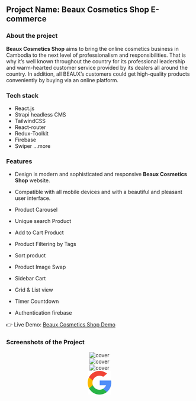 ## Project Name: Beaux Cosmetics Shop E-commerce
### About the project
**Beaux Cosmetics Shop** aims to bring the online cosmetics business in Cambodia to the next level of professionalism and responsibilities. That is why it’s well known throughout the country for its professional leadership and warm-hearted customer service provided by its dealers all around the country. In addition, all BEAUX’s customers could get high-quality products conveniently by buying via an online platform. 

### Tech stack
- React.js
- Strapi headless CMS
- TailwindCSS
- React-router
- Redux-Toolkit
- Firebase
- Swiper
...more

### Features
- Design is modern and sophisticated and responsive **Beaux Cosmetics Shop** website.
- Compatible with all mobile devices and with a beautiful and pleasant user interface.

- Product Carousel
- Unique search Product
- Add to Cart Product
- Product Filtering by Tags
- Sort product
- Product Image Swap
- Sidebar Cart
- Grid & List view
- Timer Countdown
- Authentication firebase

👉 Live Demo: <a href='https://beaux-cosmetic-shop.vercel.app/'>Beaux Cosmetics Shop Demo</a>

### Screenshots of the Project

<div align='center'>
  <img src='./src/assets/images/homepage.png' alt="cover"/>
</div>

<div align='center'>
  <img src='./src/assets/images/details.png' alt="cover"/>
</div>

<div align='center'>
  <img src='./src/assets/images/explore.png' alt="cover"/>
</div>

<div align='center'>
  <img src='./src/assets/images/search.png' alt="cover"/>
</div>

<!-- <div align="left">

  <h2 align="center">Gymate - React Fitness Exercises Application</h2>

  - Includes: choose exercises categories and specific muscle groups
  - Includes: browse more than 1000 exercises
  - Includes: exercises pagination .

  <a href="https://codewithsadee.github.io/fitlife/"><strong>➥ Live Demo</strong></a>

</div>

<br />

### Demo Screeshots

![Fitlife Desktop Demo](./readme-images/desktop.png "Desktop Demo") -->
